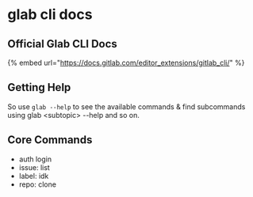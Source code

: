 # glab cli docs

## Official Glab CLI Docs

{% embed url="https://docs.gitlab.com/editor_extensions/gitlab_cli/" %}

## Getting Help

So use `glab --help` to see the available commands & find subcommands using glab \<subtopic> --help and so on.

## Core Commands

* auth login
* issue: list
* label: idk
* repo: clone


